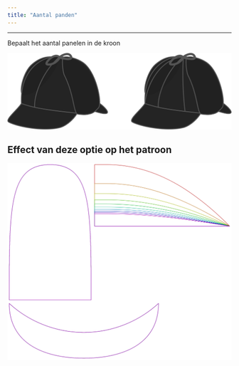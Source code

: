 ```yaml
---
title: "Aantal panden"
---
```


***

Bepaalt het aantal panelen in de kroon

![Illustratie van het effect van deze optie](gores.svg)

## Effect van deze optie op het patroon

![Deze afbeelding toont het effect van deze optie door meerdere varianten die een andere waarde hebben voor deze optie te vervangen](holmes_gores_sample.svg "Effect van deze optie op het patroon")
